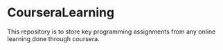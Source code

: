 # CourseraLearning
This repository is to store key programming assignments from any online learning done through coursera.
